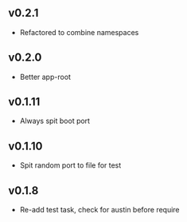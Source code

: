 ## v0.2.1

 - Refactored to combine namespaces

## v0.2.0

 - Better app-root

## v0.1.11

 - Always spit boot port

## v0.1.10

 - Spit random port to file for test

## v0.1.8

 - Re-add test task, check for austin before require

